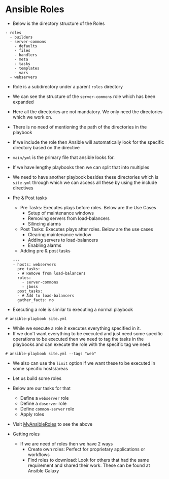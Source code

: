 # Ansible Roles

- Below is the directory structure of the Roles

```
- roles
  - builders
  - server-commons
    - defaults
    - files
    - handlers
    - meta
    - tasks
    - templates
    - vars
  - webservers
```

- Role is a subdirectory under a parent `roles` directory
- We can see the structure of the `server-commons` role which has been expanded
- Here all the directories are not mandatory. We only need the directories which we work on. 
- There is no need of mentioning the path of the directories in the playbook
- If we include the role then Ansible will automatically look for the specific directory based on the directive
- `main/yml` is the primary file that ansible looks for.
- If we have lengthy playbooks then we can split that into multiples
- We need to have another playbook besides these directories which is `site.yml` through which we can access all these by using the include directives
- Pre & Post tasks
	- Pre Tasks: Executes plays before roles. Below are the Use Cases
		- Setup of maintenance windows
		- Removing servers from load-balancers
		- Silincing alarms
	- Post Tasks: Executes plays after roles. Below are the use cases
		- Clearing maintenance window
		- Adding servers to load-balancers
		- Enabling alarms
	- Adding pre & post tasks

	```
	---
	- hosts: webservers
	  pre_tasks:
	  - # Remove from load-balancers
	  roles:
	    - server-commons
	    - jboss
	  post_tasks:
	  - # Add to load-balancers
	  gather_facts: no
	```

- Executing a role is similar to executing a normal playbook

```
# ansible-playbook site.yml
```

- While we execute a role it executes everything specified in it.
- If we don't want everything to be executed and just need some specific operations to be executed then we need to tag the tasks in the playbooks and can execute the role with the specific tag we need.

```
# ansible-playbook site.yml --tags "web"
```

- We also can use the `limit` option if we want these to be executed in some specific hosts/areas
- Let us build some roles
- Below are our tasks for that
	- Define a `webserver` role
	- Define a `dbserver` role
	- Define `common-server` role
	- Apply roles
- Visit [MyAnsibleRoles](https://github.com/LinuxLibrary/ansible/tree/master/configs/PS-Configs/04-Roles) to see the above

- Getting roles
	- If we are need of roles then we have 2 ways
		- Create own roles: Perfect for proprietary applications or workflows
		- Find roles to download: Look for others that had the same requirement and shared their work. These can be found at Ansible Galaxy
